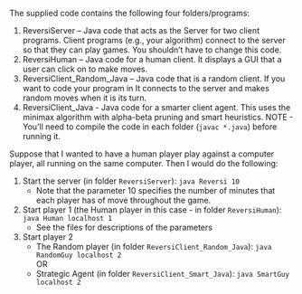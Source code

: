 The supplied code contains the following four folders/programs:
1. ReversiServer – Java code that acts as the Server for two client programs. Client programs (e.g., 
your algorithm) connect to the server so that they can play games. You shouldn’t have to change 
this code.
2. ReversiHuman – Java code for a human client. It displays a GUI that a user can click on to make 
moves.
3. ReversiClient_Random_Java – Java code that is a random client. If you want to code your program in 
It connects to the server and makes random moves when it is its turn.
4. ReversiClient_Java - Java code for a smarter client agent. This uses the minimax algorithm with alpha-beta pruning and smart heuristics.
NOTE - You’ll need to compile the code in each folder (`javac *.java`) before running it.


Suppose that I wanted to have a human player play against a computer player, all running on the same computer. Then I would do the following:
1. Start the server (in folder `ReversiServer`): `java Reversi 10`  
    - Note that the parameter 10 specifies the number of minutes that each player has of move 
throughout the game. 
2. Start player 1 (the Human player in this case - in folder `ReversiHuman`): `java Human localhost 1`  
    - See the files for descriptions of the parameters
3. Start player 2 
    - The Random player (in folder `ReversiClient_Random_Java`): `java RandomGuy localhost 2`  
    OR
    - Strategic Agent (in folder `ReversiClient_Smart_Java`): `java SmartGuy localhost 2`
